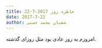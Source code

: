 ```yaml
---
title: خاطره روز 2017-7-22
date: 2017-7-22
author: شعبان محمد حسنی
---
```


امروزم یه روز عادی بود مثل روزای گذشته.